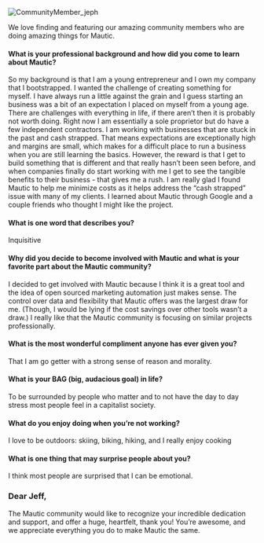 ![CommunityMember_jeph](https://www.mautic.org/wp-content/uploads/2016/02/CommunityMember_jeph.jpg)


We love finding and featuring our amazing community members who are doing amazing things for Mautic.  

   

#### What is your professional background and how did you come to learn about Mautic?

So my background is that I am a young entrepreneur and I own my company that I bootstrapped. I wanted the challenge of creating something for myself. I have always run a little against the grain and I guess starting an business  was a bit of an expectation I placed on myself from a young age. There are challenges with everything in life, if there aren’t then it is probably not worth doing. Right now I am essentially a sole proprietor but do have a few independent contractors.  I am working with businesses that are stuck in the past and cash strapped. That means expectations are exceptionally high and margins are small, which makes for a difficult place to run a business when you are still learning the basics. However, the reward is that I get to build something that is different and that really hasn’t been seen before, and when companies finally do start working with me I get to see the tangible benefits to their business - that gives me a rush. I am really glad I found Mautic to help me minimize costs as it helps address the “cash strapped” issue with many of my clients. I learned about Mautic through Google and a couple friends who thought I might like the project. 


#### What is one word that describes you?

Inquisitive  


#### Why did you decide to become involved with Mautic and what is your favorite part about the Mautic community?

I decided to get involved with Mautic because I think it is a great tool and the idea of open sourced marketing automation just makes sense. The control over data and flexibility that Mautic offers was the largest draw for me. (Though, I would be lying if the cost savings over other tools wasn’t a draw.) I really like that the Mautic community is focusing on similar projects professionally.


#### What is the most wonderful compliment anyone has ever given you?

That I am go getter with a strong sense of reason and morality. 


#### What is your BAG (big, audacious goal) in life?

To be surrounded by people who matter and to not have the day to day stress most people feel in a capitalist society. 


#### What do you enjoy doing when you’re not working?

I love to be outdoors: skiing, biking, hiking, and I really enjoy cooking


#### What is one thing that may surprise people about you?

I think most people are surprised that I can be emotional.


### Dear Jeff,

The Mautic community would like to recognize your incredible dedication and support, and offer a huge, heartfelt, thank you! You’re awesome, and we appreciate everything you do to make Mautic the same.